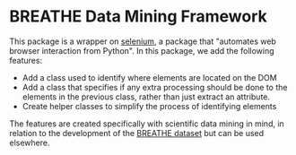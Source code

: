 # BREATHE Data Mining Framework

This package is a wrapper on [selenium](https://pypi.org/project/selenium/), a package that "automates web browser interaction from Python". In this package, we add the following features:

 - Add a class used to identify where elements are located on the DOM
 - Add a class that specifies if any extra processing should be done to the elements in the previous class, rather than just extract an attribute.
 - Create helper classes to simplify the process of identifying elements
 
 The features are created specifically with scientific data mining in mind, in relation to the development of the [BREATHE dataset](https://cloud.google.com/blog/products/ai-machine-learning/google-ai-community-used-cloud-to-help-biomedical-researchers) but can be used elsewhere.